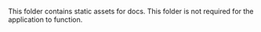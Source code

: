 This folder contains static assets for docs. This folder is not required for the application to function.
